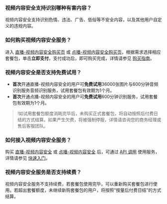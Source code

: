 ### 视频内容安全支持识别哪种有害内容？
视频内容安全支持识别色情、违法、广告、低俗等不安全内容，以及其他用户自定义的违规内容。

### 如何购买视频内容安全服务？
进入  [直播-视频内容安全购买页](https://buy.cloud.tencent.com/lvm?type=image) 或 [点播-视频内容安全购买页](https://buy.cloud.tencent.com/pvm)，根据需求选择相应套餐包，单击**立即支付**，支付成功后，即可购买完成，详情请参见 [购买指南](https://cloud.tencent.com/document/product/1265/50680)。


### 视频内容安全是否支持免费试用？
- **首次**开通直播-视频内容安全的用户可**免费试用**36000张图片与600分钟音频识别服务音频识别服务，试用套餐包有效期为1个月。
- **首次**开通点播-视频内容安全的用户可**免费试用**600分钟识别服务，试用套餐包有效期为1个月。
>!如试用套餐包额度消耗完毕后，未购买正式套餐包，将自动按照后付费日结的方式结算。如果产生欠费，将被强制停服，详情请咨询您的商务经理或售后客服团队。

### 如何接入视频内容安全服务？
购买 [直播-视频内容安全](https://buy.cloud.tencent.com/lvm?type=image) 或 [点播-视频内容安全](https://buy.cloud.tencent.com/pvm) 后，可通过 [API 调用](https://cloud.tencent.com/document/product/1265/51889) 使用服务，详情请参见 [快速入门](https://cloud.tencent.com/document/product/1265/50666)。

### 视频内容安全服务是否支持续费？ 
视频内容安全服务不支持续费，若套餐包使用完毕，可以重新购买套餐包进行使用。若超出套餐额度，未继续新购套餐包的用户，将按照“按量后付费日结”的方式结算。 

